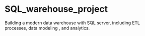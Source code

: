 # SQL_warehouse_project
Building a modern data warehouse with SQL server, including ETL processes, data modeling , and analytics.
